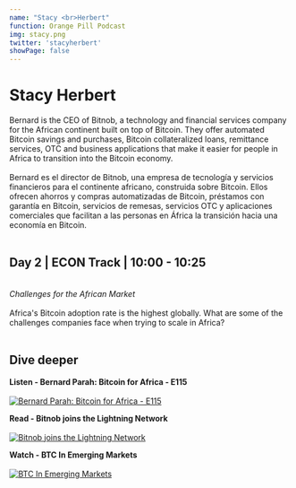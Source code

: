 ```yaml
---
name: "Stacy <br>Herbert"
function: Orange Pill Podcast
img: stacy.png
twitter: 'stacyherbert'
showPage: false
---
```


# Stacy Herbert

Bernard is the CEO of Bitnob, a technology and financial services company for the African continent built on top of Bitcoin. They offer automated Bitcoin savings and purchases, Bitcoin collateralized loans, remittance services, OTC and business applications that make it easier for people in Africa to transition into the Bitcoin economy.
<br><br>
Bernard es el director de Bitnob, una empresa de tecnología y servicios financieros para el continente africano, construida sobre Bitcoin. Ellos ofrecen ahorros y compras automatizadas de Bitcoin, préstamos con garantía en Bitcoin, servicios de remesas, servicios OTC y aplicaciones comerciales que facilitan a las personas en África la transición hacia una economía en Bitcoin.
<br><br>

## Day 2 | ECON Track | 10:00 - 10:25
<br>
<i>Challenges for the African Market</i><br><br>
Africa's Bitcoin adoption rate is the highest globally. What are some of the challenges companies face when trying to scale in Africa?<br><br>


## Dive deeper


<div class="grid grid-cols-1 md:grid-cols-2 gap-5">
<div class="p-3 my-2">

**Listen - Bernard Parah: Bitcoin for Africa - E115** <br><br>
[ ![Bernard Parah: Bitcoin for Africa - E115](/2022/content/bernard_citizenbitcoin.png)](https://citizenbitcoin.world/episodes/bernard-parah-bitcoin-for-africa-e115/)
</div>

<div class="p-3 my-2">

**Read - Bitnob joins the Lightning Network** <br><br>
[ ![Bitnob joins the Lightning Network](/2022/content/bernard_bitnob.png)](https://medium.com/@parah/bitnob-joins-the-lightning-network-bdd2ffc7e67/)
</div>

<div class="p-3 my-2">

**Watch - BTC In Emerging Markets** <br><br>
[ ![BTC In Emerging Markets](/2022/content/bernard_emergingmarkets.png)](https://www.youtube.com/watch?v=2pNse-Owu6I/)
</div>

</div>

<br>
